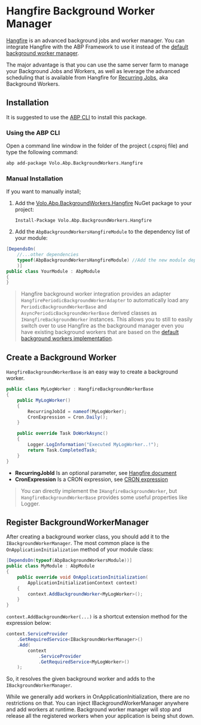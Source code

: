 # Hangfire Background Worker Manager

[Hangfire](https://https://www.hangfire.io/) is an advanced background jobs and worker manager. You can integrate Hangfire with the ABP Framework to use it instead of the [default background worker manager](Background-Workers.md).

The major advantage is that you can use the same server farm to manage your Background Jobs and Workers, as well as leverage the advanced scheduling that is available from Hangfire for [Recurring Jobs](https://docs.hangfire.io/en/latest/background-methods/performing-recurrent-tasks.html?highlight=recurring), aka Background Workers.

## Installation

It is suggested to use the [ABP CLI](CLI.md) to install this package.

### Using the ABP CLI

Open a command line window in the folder of the project (.csproj file) and type the following command:

````bash
abp add-package Volo.Abp.BackgroundWorkers.Hangfire
````

### Manual Installation

If you want to manually install;

1. Add the [Volo.Abp.BackgroundWorkers.Hangfire](https://www.nuget.org/packages/Volo.Abp.BackgroundWorkers.Hangfire) NuGet package to your project:

   ````
   Install-Package Volo.Abp.BackgroundWorkers.Hangfire
   ````

2. Add the `AbpBackgroundWorkersHangfireModule` to the dependency list of your module:

````csharp
[DependsOn(
    //...other dependencies
    typeof(AbpBackgroundWorkersHangfireModule) //Add the new module dependency
    )]
public class YourModule : AbpModule
{
}
````

> Hangfire background worker integration provides an adapter `HangfirePeriodicBackgroundWorkerAdapter` to automatically load any `PeriodicBackgroundWorkerBase` and `AsyncPeriodicBackgroundWorkerBase` derived classes as `IHangfireBackgroundWorker` instances. This allows you to still to easily switch over to use Hangfire as the background manager even you have existing background workers that are based on the [default background workers implementation](Background-Workers.md).

## Create a Background Worker

`HangfireBackgroundWorkerBase` is an easy way to create a background worker.

```` csharp
public class MyLogWorker : HangfireBackgroundWorkerBase
{
    public MyLogWorker()
    {
        RecurringJobId = nameof(MyLogWorker);
        CronExpression = Cron.Daily();
    }

    public override Task DoWorkAsync()
    {
        Logger.LogInformation("Executed MyLogWorker..!");
        return Task.CompletedTask;
    }
}
````

* **RecurringJobId** Is an optional parameter, see [Hangfire document](https://docs.hangfire.io/en/latest/background-methods/performing-recurrent-tasks.html)
* **CronExpression** Is a CRON expression, see [CRON expression](https://en.wikipedia.org/wiki/Cron#CRON_expression)

> You can directly implement the `IHangfireBackgroundWorker`, but `HangfireBackgroundWorkerBase` provides some useful properties like Logger.

## Register BackgroundWorkerManager

After creating a background worker class, you should add it to the `IBackgroundWorkerManager`. The most common place is the `OnApplicationInitialization` method of your module class:

```` csharp
[DependsOn(typeof(AbpBackgroundWorkersModule))]
public class MyModule : AbpModule
{
    public override void OnApplicationInitialization(
        ApplicationInitializationContext context)
    {
        context.AddBackgroundWorker<MyLogWorker>();
    }
}
````

`context.AddBackgroundWorker(...)` is a shortcut extension method for the expression below:

```` csharp
context.ServiceProvider
    .GetRequiredService<IBackgroundWorkerManager>()
    .Add(
        context
            .ServiceProvider
            .GetRequiredService<MyLogWorker>()
    );
````

So, it resolves the given background worker and adds to the `IBackgroundWorkerManager`.

While we generally add workers in OnApplicationInitialization, there are no restrictions on that. You can inject IBackgroundWorkerManager anywhere and add workers at runtime. Background worker manager will stop and release all the registered workers when your application is being shut down.